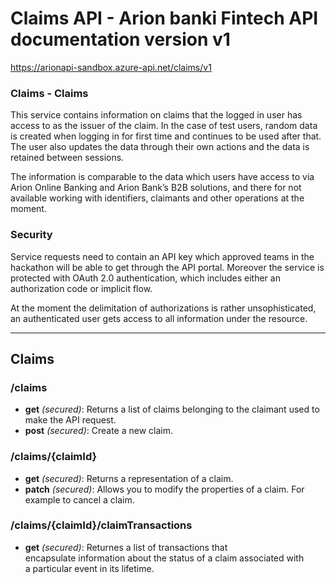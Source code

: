 ﻿# Claims API - Arion banki Fintech API documentation version v1
https://arionapi-sandbox.azure-api.net/claims/v1


### Claims - Claims
This service contains information on claims that the logged in user has access to as the issuer of the claim. In the case of test users, random data is created when logging in for first time and continues to be used after that. The user also updates the data through their own actions and the data is retained between sessions.

The information is comparable to the data which users have access to via Arion Online Banking and Arion Bank’s B2B solutions, and there for not available working with identifiers, claimants and other operations at the moment.


### Security
Service requests need to contain an API key which approved teams in the hackathon will be able to get through the API portal.  Moreover the service is protected with OAuth 2.0 authentication, which includes either an authorization code or implicit flow.

At the moment the delimitation of authorizations is rather unsophisticated, an authenticated user gets access to all information under the resource.



---


## Claims



### /claims


* **get** *(secured)*: Returns a list of claims belonging to the claimant used to make the API request.
* **post** *(secured)*: Create a new claim.



### /claims/{claimId}


* **get** *(secured)*: Returns a representation of a claim.
* **patch** *(secured)*: Allows you to modify the properties of a claim. For example to cancel a claim.



### /claims/{claimId}/claimTransactions


* **get** *(secured)*: Returnes a list of transactions that encapsulate information about the status of a claim associated with a particular event in its lifetime.









